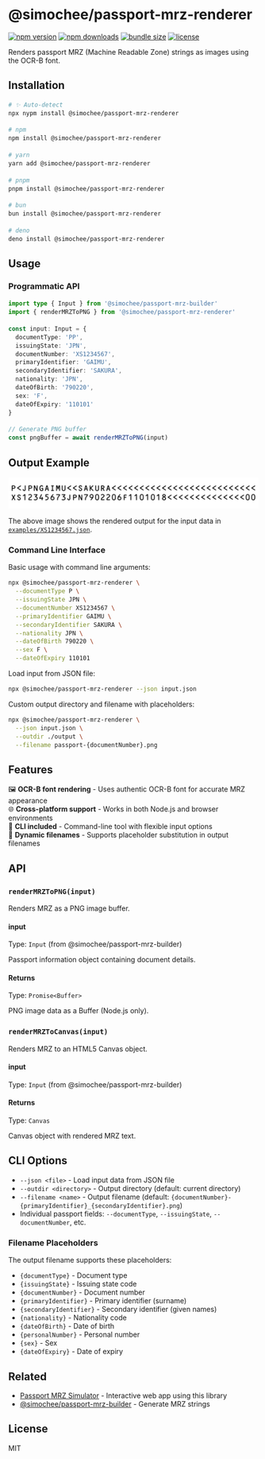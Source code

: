# @simochee/passport-mrz-renderer

<!-- automd:badges color="red" github="simochee/passport-mrz" license name="@simochee/passport-mrz-renderer" bundlephobia -->

[![npm version](https://img.shields.io/npm/v/@simochee/passport-mrz-renderer?color=red)](https://npmjs.com/package/@simochee/passport-mrz-renderer)
[![npm downloads](https://img.shields.io/npm/dm/@simochee/passport-mrz-renderer?color=red)](https://npm.chart.dev/@simochee/passport-mrz-renderer)
[![bundle size](https://img.shields.io/bundlephobia/minzip/@simochee/passport-mrz-renderer?color=red)](https://bundlephobia.com/package/@simochee/passport-mrz-renderer)
[![license](https://img.shields.io/github/license/simochee/passport-mrz?color=red)](https://github.com/simochee/passport-mrz/blob/main/LICENSE)

<!-- /automd -->

Renders passport MRZ (Machine Readable Zone) strings as images using the OCR-B font.

## Installation

<!-- automd:pm-install name="@simochee/passport-mrz-renderer" -->

```sh
# ✨ Auto-detect
npx nypm install @simochee/passport-mrz-renderer

# npm
npm install @simochee/passport-mrz-renderer

# yarn
yarn add @simochee/passport-mrz-renderer

# pnpm
pnpm install @simochee/passport-mrz-renderer

# bun
bun install @simochee/passport-mrz-renderer

# deno
deno install @simochee/passport-mrz-renderer
```

<!-- /automd -->

## Usage

### Programmatic API

```ts
import type { Input } from '@simochee/passport-mrz-builder'
import { renderMRZToPNG } from '@simochee/passport-mrz-renderer'

const input: Input = {
  documentType: 'PP',
  issuingState: 'JPN',
  documentNumber: 'XS1234567',
  primaryIdentifier: 'GAIMU',
  secondaryIdentifier: 'SAKURA',
  nationality: 'JPN',
  dateOfBirth: '790220',
  sex: 'F',
  dateOfExpiry: '110101'
}

// Generate PNG buffer
const pngBuffer = await renderMRZToPNG(input)
```

## Output Example

![Sample MRZ Output](examples/XS1234567-GAIMU_SAKURA.png)

The above image shows the rendered output for the input data in [`examples/XS1234567.json`](examples/XS1234567.json).

### Command Line Interface

Basic usage with command line arguments:

```bash
npx @simochee/passport-mrz-renderer \
  --documentType P \
  --issuingState JPN \
  --documentNumber XS1234567 \
  --primaryIdentifier GAIMU \
  --secondaryIdentifier SAKURA \
  --nationality JPN \
  --dateOfBirth 790220 \
  --sex F \
  --dateOfExpiry 110101
```

Load input from JSON file:

```bash
npx @simochee/passport-mrz-renderer --json input.json
```

Custom output directory and filename with placeholders:

```bash
npx @simochee/passport-mrz-renderer \
  --json input.json \
  --outdir ./output \
  --filename passport-{documentNumber}.png
```

## Features

🖼️ **OCR-B font rendering** - Uses authentic OCR-B font for accurate MRZ appearance<br>
🌐 **Cross-platform support** - Works in both Node.js and browser environments<br>
🎯 **CLI included** - Command-line tool with flexible input options<br>
📄 **Dynamic filenames** - Supports placeholder substitution in output filenames

## API

### `renderMRZToPNG(input)`

Renders MRZ as a PNG image buffer.

#### input

Type: `Input` (from @simochee/passport-mrz-builder)

Passport information object containing document details.

#### Returns

Type: `Promise<Buffer>`

PNG image data as a Buffer (Node.js only).

### `renderMRZToCanvas(input)`

Renders MRZ to an HTML5 Canvas object.

#### input

Type: `Input` (from @simochee/passport-mrz-builder)

#### Returns

Type: `Canvas`

Canvas object with rendered MRZ text.

## CLI Options

- `--json <file>` - Load input data from JSON file
- `--outdir <directory>` - Output directory (default: current directory)
- `--filename <name>` - Output filename (default: `{documentNumber}-{primaryIdentifier}_{secondaryIdentifier}.png`)
- Individual passport fields: `--documentType`, `--issuingState`, `--documentNumber`, etc.

### Filename Placeholders

The output filename supports these placeholders:
- `{documentType}` - Document type
- `{issuingState}` - Issuing state code
- `{documentNumber}` - Document number
- `{primaryIdentifier}` - Primary identifier (surname)
- `{secondaryIdentifier}` - Secondary identifier (given names)
- `{nationality}` - Nationality code
- `{dateOfBirth}` - Date of birth
- `{personalNumber}` - Personal number
- `{sex}` - Sex
- `{dateOfExpiry}` - Date of expiry

## Related

- [Passport MRZ Simulator](https://passport-mrz.simochee.net) - Interactive web app using this library
- [@simochee/passport-mrz-builder](https://github.com/simochee/passport-mrz/tree/main/packages/builder) - Generate MRZ strings

## License

MIT
